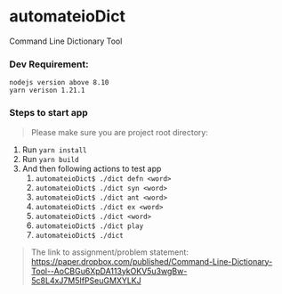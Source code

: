 # automateioDict
Command Line Dictionary Tool

### Dev Requirement: 
    nodejs version above 8.10
    yarn verison 1.21.1
    
    
### Steps to start app
> Please make sure you are project root directory:
1. Run `yarn install`
2. Run `yarn build`
3. And then following actions to test app
    1. `automateioDict$ ./dict defn <word>`
    2. `automateioDict$ ./dict syn <word>`
    3. `automateioDict$ ./dict ant <word>`
    4. `automateioDict$ ./dict ex <word>`
    5. `automateioDict$ ./dict <word>`
    6. `automateioDict$ ./dict play`
    7. `automateioDict$ ./dict`
    

> The link to assignment/problem statement: https://paper.dropbox.com/published/Command-Line-Dictionary-Tool--AoCBGu6XpDA113ykOKV5u3wgBw-5c8L4xJ7M5IfPSeuGMXYLKJ
